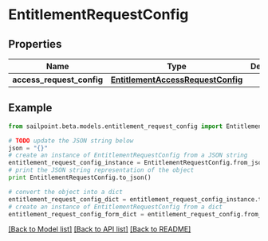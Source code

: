 # EntitlementRequestConfig


## Properties
Name | Type | Description | Notes
------------ | ------------- | ------------- | -------------
**access_request_config** | [**EntitlementAccessRequestConfig**](EntitlementAccessRequestConfig.md) |  | [optional] 

## Example

```python
from sailpoint.beta.models.entitlement_request_config import EntitlementRequestConfig

# TODO update the JSON string below
json = "{}"
# create an instance of EntitlementRequestConfig from a JSON string
entitlement_request_config_instance = EntitlementRequestConfig.from_json(json)
# print the JSON string representation of the object
print EntitlementRequestConfig.to_json()

# convert the object into a dict
entitlement_request_config_dict = entitlement_request_config_instance.to_dict()
# create an instance of EntitlementRequestConfig from a dict
entitlement_request_config_form_dict = entitlement_request_config.from_dict(entitlement_request_config_dict)
```
[[Back to Model list]](../README.md#documentation-for-models) [[Back to API list]](../README.md#documentation-for-api-endpoints) [[Back to README]](../README.md)



